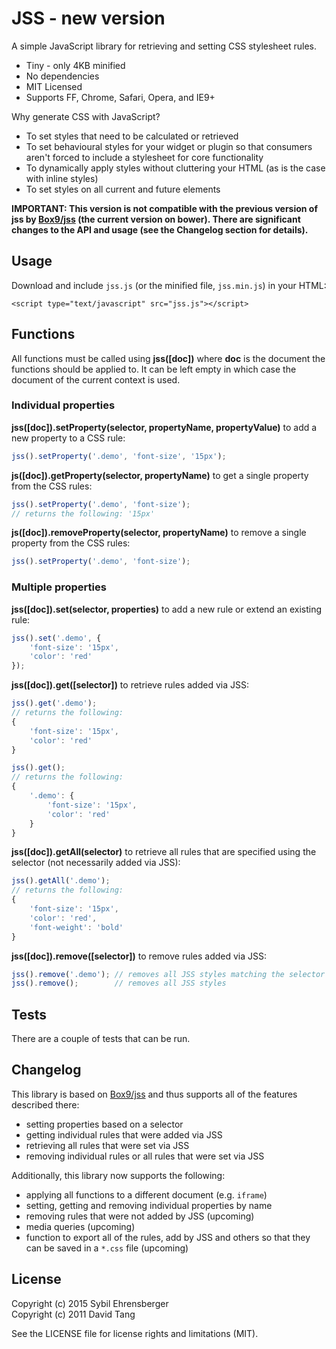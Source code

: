 # JSS - new version

A simple JavaScript library for retrieving and setting CSS stylesheet rules.

* Tiny - only 4KB minified
* No dependencies
* MIT Licensed
* Supports FF, Chrome, Safari, Opera, and IE9+

Why generate CSS with JavaScript?

* To set styles that need to be calculated or retrieved
* To set behavioural styles for your widget or plugin so that consumers aren't forced to include a stylesheet for core functionality
* To dynamically apply styles without cluttering your HTML (as is the case with inline styles)
* To set styles on all current and future elements

**IMPORTANT: This version is not compatible with the previous version of jss by [Box9/jss](https://github.com/Box9/jss) (the current version on bower). There are significant changes to the API and usage (see the Changelog section for details).**

## Usage

Download and include `jss.js` (or the minified file, `jss.min.js`) in your HTML:

    <script type="text/javascript" src="jss.js"></script>


## Functions

All functions must be called using **jss([doc])** where **doc** is the document the functions should be applied to. It can be left empty in which case the document of the current context is used.

### Individual properties

**jss([doc]).setProperty(selector, propertyName, propertyValue)** to add a new property to a CSS rule:

```js
jss().setProperty('.demo', 'font-size', '15px');
```

**js([doc]).getProperty(selector, propertyName)** to get a single property from the CSS rules:

```js
jss().setProperty('.demo', 'font-size');
// returns the following: '15px'
```

**js([doc]).removeProperty(selector, propertyName)** to remove a single property from the CSS rules:

```js
jss().setProperty('.demo', 'font-size');
```

### Multiple properties

**jss([doc]).set(selector, properties)** to add a new rule or extend an existing rule:

```js
jss().set('.demo', {
    'font-size': '15px',
    'color': 'red'
});
```

**jss([doc]).get([selector])** to retrieve rules added via JSS:

```js
jss().get('.demo');
// returns the following:
{
    'font-size': '15px',
    'color': 'red'
}

jss().get();
// returns the following:
{
    '.demo': {
        'font-size': '15px',
        'color': 'red'
    }
}
```


**jss([doc]).getAll(selector)** to retrieve all rules that are specified using the selector (not necessarily added via JSS):

```js
jss().getAll('.demo');
// returns the following:
{
    'font-size': '15px',
    'color': 'red',
    'font-weight': 'bold'
}
```

**jss([doc]).remove([selector])** to remove rules added via JSS:

```js
jss().remove('.demo'); // removes all JSS styles matching the selector
jss().remove();        // removes all JSS styles
```

## Tests

There are a couple of tests that can be run.

## Changelog

This library is based on [Box9/jss](https://github.com/Box9/jss) and thus supports all of the features described there:
* setting properties based on a selector
* getting individual rules that were added via JSS
* retrieving all rules that were set via JSS
* removing individual rules or all rules that were set via JSS

Additionally, this library now supports the following:

* applying all functions to a different document (e.g. `iframe`)
* setting, getting and removing individual properties by name
* removing rules that were not added by JSS (upcoming)
* media queries (upcoming)
* function to export all of the rules, add by JSS and others so that they can be saved in a `*.css` file (upcoming)


## License

Copyright (c) 2015 Sybil Ehrensberger  
Copyright (c) 2011 David Tang

See the LICENSE file for license rights and limitations (MIT).
